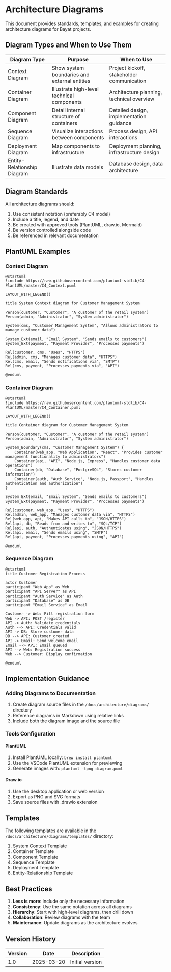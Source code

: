 <!--
Document: Architecture Diagrams
Version: 1.0.0
Last Updated: 2025-03-20
Last Updated By: Bayat Platform Team
Change Log:
- 2023-03-19: Initial version
-->

# Architecture Diagrams

This document provides standards, templates, and examples for creating architecture diagrams for Bayat projects.

## Diagram Types and When to Use Them

| Diagram Type | Purpose | When to Use |
|--------------|---------|------------|
| Context Diagram | Show system boundaries and external entities | Project kickoff, stakeholder communication |
| Container Diagram | Illustrate high-level technical components | Architecture planning, technical overview |
| Component Diagram | Detail internal structure of containers | Detailed design, implementation guidance |
| Sequence Diagram | Visualize interactions between components | Process design, API interactions |
| Deployment Diagram | Map components to infrastructure | Deployment planning, infrastructure design |
| Entity-Relationship Diagram | Illustrate data models | Database design, data architecture |

## Diagram Standards

All architecture diagrams should:

1. Use consistent notation (preferably C4 model)
2. Include a title, legend, and date
3. Be created with approved tools (PlantUML, draw.io, Mermaid)
4. Be version controlled alongside code
5. Be referenced in relevant documentation

## PlantUML Examples

### Context Diagram

```plantuml
@startuml
!include https://raw.githubusercontent.com/plantuml-stdlib/C4-PlantUML/master/C4_Context.puml

LAYOUT_WITH_LEGEND()

title System Context diagram for Customer Management System

Person(customer, "Customer", "A customer of the retail system")
Person(admin, "Administrator", "System administrator")

System(cms, "Customer Management System", "Allows administrators to manage customer data")

System_Ext(email, "Email System", "Sends emails to customers")
System_Ext(payment, "Payment Provider", "Processes payments")

Rel(customer, cms, "Uses", "HTTPS")
Rel(admin, cms, "Manages customer data", "HTTPS")
Rel(cms, email, "Sends notifications via", "SMTP")
Rel(cms, payment, "Processes payments via", "API")

@enduml
```

### Container Diagram

```plantuml
@startuml
!include https://raw.githubusercontent.com/plantuml-stdlib/C4-PlantUML/master/C4_Container.puml

LAYOUT_WITH_LEGEND()

title Container diagram for Customer Management System

Person(customer, "Customer", "A customer of the retail system")
Person(admin, "Administrator", "System administrator")

System_Boundary(cms, "Customer Management System") {
    Container(web_app, "Web Application", "React", "Provides customer management functionality to administrators")
    Container(api, "API", "Node.js, Express", "Handles customer data operations")
    Container(db, "Database", "PostgreSQL", "Stores customer information")
    Container(auth, "Auth Service", "Node.js, Passport", "Handles authentication and authorization")
}

System_Ext(email, "Email System", "Sends emails to customers")
System_Ext(payment, "Payment Provider", "Processes payments")

Rel(customer, web_app, "Uses", "HTTPS")
Rel(admin, web_app, "Manages customer data via", "HTTPS")
Rel(web_app, api, "Makes API calls to", "JSON/HTTPS")
Rel(api, db, "Reads from and writes to", "SQL/TCP")
Rel(api, auth, "Authenticates using", "JSON/HTTPS")
Rel(api, email, "Sends emails using", "SMTP")
Rel(api, payment, "Processes payments using", "API")

@enduml
```

### Sequence Diagram

```plantuml
@startuml
title Customer Registration Process

actor Customer
participant "Web App" as Web
participant "API Server" as API
participant "Auth Service" as Auth
participant "Database" as DB
participant "Email Service" as Email

Customer -> Web: Fill registration form
Web -> API: POST /register
API -> Auth: Validate credentials
Auth --> API: Credentials valid
API -> DB: Store customer data
DB --> API: Customer created
API -> Email: Send welcome email
Email --> API: Email queued
API --> Web: Registration success
Web --> Customer: Display confirmation

@enduml
```

## Implementation Guidance

### Adding Diagrams to Documentation

1. Create diagram source files in the `/docs/architecture/diagrams/` directory
2. Reference diagrams in Markdown using relative links
3. Include both the diagram image and the source file

### Tools Configuration

#### PlantUML

1. Install PlantUML locally: `brew install plantuml`
2. Use the VSCode PlantUML extension for previewing
3. Generate images with: `plantuml -tpng diagram.puml`

#### Draw.io

1. Use the desktop application or web version
2. Export as PNG and SVG formats
3. Save source files with .drawio extension

## Templates

The following templates are available in the `/docs/architecture/diagrams/templates/` directory:

1. System Context Template
2. Container Template
3. Component Template
4. Sequence Template
5. Deployment Template
6. Entity-Relationship Template

## Best Practices

1. **Less is more**: Include only the necessary information
2. **Consistency**: Use the same notation across all diagrams
3. **Hierarchy**: Start with high-level diagrams, then drill down
4. **Collaboration**: Review diagrams with the team
5. **Maintenance**: Update diagrams as the architecture evolves

## Version History

| Version | Date | Description |
|---------|------|-------------|
| 1.0 | 2025-03-20 | Initial version |
